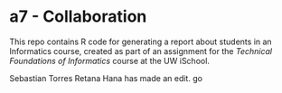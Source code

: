 # a7 - Collaboration
This repo contains R code for generating a report about students in an Informatics course, 
created as part of an assignment for the _Technical Foundations of Informatics_ course at the UW iSchool.


Sebastian Torres Retana
Hana has made an edit.
go
